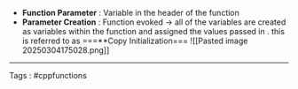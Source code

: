 - **Function Parameter** : Variable in the header of the function 
- **Parameter Creation** : Function evoked -> all of the variables are created as variables within the function and assigned the values passed in . this is referred to as ===**Copy Initialization=== 
 ![[Pasted image 20250304175028.png]]
___
Tags :  #cppfunctions 